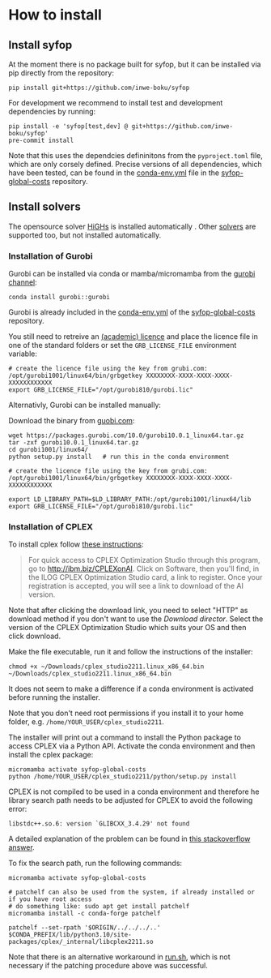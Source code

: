 How to install
==============

Install syfop
-------------

At the moment there is no package built for syfop, but it can be installed via pip directly from the
repository:

    pip install git+https://github.com/inwe-boku/syfop


For development we recommend to install test and development dependencies by running:

    pip install -e 'syfop[test,dev] @ git+https://github.com/inwe-boku/syfop'
    pre-commit install


Note that this uses the dependcies defininitons from the `pyproject.toml` file, which are only
corsely defined. Precise versions of all dependencies, which have been tested, can be found in the
[conda-env.yml](https://github.com/inwe-boku/syfop-global-costs/blob/main/conda-env.yml) file in
the [syfop-global-costs](https://github.com/inwe-boku/syfop-global-costs/) repository.


Install solvers
---------------

The opensource solver [HiGHs](https://highs.dev/) is installed automatically . Other
[solvers](https://linopy.readthedocs.io/en/latest/solvers.html) are supported too, but not
installed automatically.


### Installation of Gurobi

Gurobi can be installed via conda or mamba/micromamba from the [gurobi
channel](https://anaconda.org/Gurobi/gurobi):

    conda install gurobi::gurobi

Gurobi is already included in the
[conda-env.yml](https://github.com/inwe-boku/syfop-global-costs/blob/main/conda-env.yml) of the
[syfop-global-costs](https://github.com/inwe-boku/syfop-global-costs/) repository.

You still need to retreive an [(academic) licence](https://www.gurobi.com/features/academic-named-user-license/) and place the licence file in one of the standard folders or set the `GRB_LICENSE_FILE` environment variable:

    # create the licence file using the key from grubi.com:
    /opt/gurobi1001/linux64/bin/grbgetkey XXXXXXXX-XXXX-XXXX-XXXX-XXXXXXXXXXXX
    export GRB_LICENSE_FILE="/opt/gurobi810/gurobi.lic"


Alternativly, Gurobi can be installed manually:

Download the binary from [guobi.com](https://www.gurobi.com/downloads/gurobi-software/):

    wget https://packages.gurobi.com/10.0/gurobi10.0.1_linux64.tar.gz
    tar -zxf gurobi10.0.1_linux64.tar.gz
    cd gurobi1001/linux64/
    python setup.py install   # run this in the conda environment

    # create the licence file using the key from grubi.com:
    /opt/gurobi1001/linux64/bin/grbgetkey XXXXXXXX-XXXX-XXXX-XXXX-XXXXXXXXXXXX

    export LD_LIBRARY_PATH=$LD_LIBRARY_PATH:/opt/gurobi1001/linux64/lib
    export GRB_LICENSE_FILE="/opt/gurobi810/gurobi.lic"


### Installation of CPLEX

To install cplex follow [these instructions](https://community.ibm.com/community/user/ai-datascience/blogs/xavier-nodet1/2020/07/09/cplex-free-for-students):

> For quick access to CPLEX Optimization Studio through this program, go to
http://ibm.biz/CPLEXonAI. Click on Software, then you'll find, in the ILOG CPLEX Optimization
Studio card, a link to register. Once your registration is accepted, you will see a link to
download of the AI version.

Note that after clicking the download link, you need to select "HTTP" as download method if you
don't want to use the *Download director*. Select the version of the CPLEX Optimization Studio
which suits your OS and then click download.

Make the file executable, run it and follow the instructions of the installer:

```
chmod +x ~/Downloads/cplex_studio2211.linux_x86_64.bin
~/Downloads/cplex_studio2211.linux_x86_64.bin
```

It does not seem to make a difference if a conda environment is activated before running the
installer.

Note that you don't need root permissions if you install it to your home folder, e.g.
`/home/YOUR_USER/cplex_studio2211`.

The installer will print out a command to install the Python package to access CPLEX via a Python
API. Activate the conda environment and then install the cplex package:

```
micromamba activate syfop-global-costs
python /home/YOUR_USER/cplex_studio2211/python/setup.py install
```

CPLEX is not compiled to be used in a conda environment and therefore he library search path needs
to be adjusted for CPLEX to avoid the following error:

```
libstdc++.so.6: version `GLIBCXX_3.4.29' not found
```

A detailed explanation of the problem can be found in [this stackoverflow
answer](https://stackoverflow.com/a/77940023/859591).

To fix the search path, run the following commands:

```
micromamba activate syfop-global-costs

# patchelf can also be used from the system, if already installed or if you have root access
# do something like: sudo apt get install patchelf
micromamba install -c conda-forge patchelf

patchelf --set-rpath '$ORIGIN/../../../..'  $CONDA_PREFIX/lib/python3.10/site-packages/cplex/_internal/libcplex2211.so
```

Note that there is an alternative workaround in
[run.sh](https://github.com/inwe-boku/syfop-global-costs/blob/7d5b9c685c0d61a63ce258d76cad424e83a7cd31/run.sh#L23),
which is not necessary if the patching procedure above was successful.
